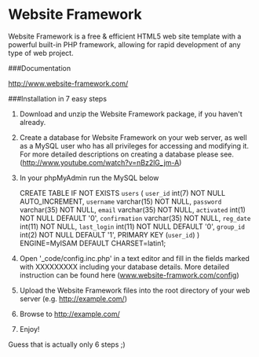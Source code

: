 Website Framework
==========

Website Framework is a free & efficient HTML5 web site template with a powerful built-in PHP framework, allowing for rapid development of any type of web project.


###Documentation

http://www.website-framework.com/



###Installation in 7 easy steps

1. Download and unzip the Website Framework package, if you haven't already.

2. Create a database for Website Framework on your web server, as well as a MySQL user who has all privileges for accessing and modifying it. For more detailed descriptions on creating a database please see. (http://www.youtube.com/watch?v=nBz2lG_jm-A)

3. In your phpMyAdmin run the MySQL below 

	CREATE TABLE IF NOT EXISTS `users` (
	`user_id` int(7) NOT NULL AUTO_INCREMENT,
	`username` varchar(15) NOT NULL,
	`password` varchar(35) NOT NULL,
	`email` varchar(35) NOT NULL,
	`activated` int(1) NOT NULL DEFAULT '0',
	`confirmation` varchar(35) NOT NULL,
	`reg_date` int(11) NOT NULL,
	`last_login` int(11) NOT NULL DEFAULT '0',
	`group_id` int(2) NOT NULL DEFAULT '1',
	PRIMARY KEY (`user_id`)
	) ENGINE=MyISAM  DEFAULT CHARSET=latin1;

4. Open '_code/config.inc.php' in a text editor and fill in the fields marked with XXXXXXXXX including your database details. More detailed instruction can be found here (www.website-framwork.com/config) 

5. Upload the Website Framework files into the root directory of your web server (e.g. http://example.com/)

6. Browse to http://example.com/

7. Enjoy!


Guess that is actually only 6 steps ;)